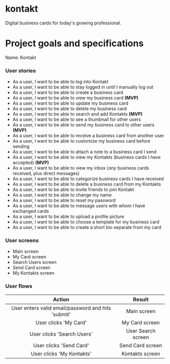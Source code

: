 # kontakt

Digital business cards for today's growing professional.

# Project goals and specifications

Name: Kontakt

### User stories

* As a user, I want to be able to log into Kontakt
* As a user, I want to be able to stay logged in until I manually log out
* As a user, I want to be able to create a business card
* As a user, I want to be able to view my business card **(MVP)**
* As a user, I want to be able to update my business card
* As a user, I want to be able to delete my business card 
* As a user, I want to be able to search and add Kontakts **(MVP)** 
* As a user, I want to be able to see a thumbnail for other users
* As a user, I want to be able to send my business card to other users **(MVP)**
* As a user, I want to be able to receive a business card from another user
* As a user, I want to be able to customize my business card before sending
* As a user, I want to be able to attach a note to a business card I send
* As a user, I want to be able to view my Kontakts (business cards I have accepted) **(MVP)**
* As a user, I want to be able to view my inbox (_any_ business cards received, plus direct messages) 
* As a user, I want to be able to categorize business cards I have received 
* As a user, I want to be able to delete a business card from my Kontakts
* As a user, I want to be able to invite friends to join Kontakt 
* As a user, I want to be able to change my name
* As a user, I want to be able to reset my password 
* As a user, I want to be able to message users with whom I have exchanged cards 
* As a user, I want to be able to upload a profile picture
* As a user, I want to be able to choose a template for my business card
* As a user, I want to be able to create a short bio separate from my card

### User screens 

* Main screen
* My Card screen 
* Search Users screen 
* Send Card screen
* My Kontakts screen 

### User flows

| Action       | Result        |
|:-----------: |:-------------:|
| User enters valid email/password and hits 'submit' | Main screen |
| User clicks 'My Card' | My Card screen |
| User clicks 'Search Users' | User Search screen |
| User clicks 'Send Card' | Send Card screen |
| User clicks 'My Kontakts' | Kontakts screen |
